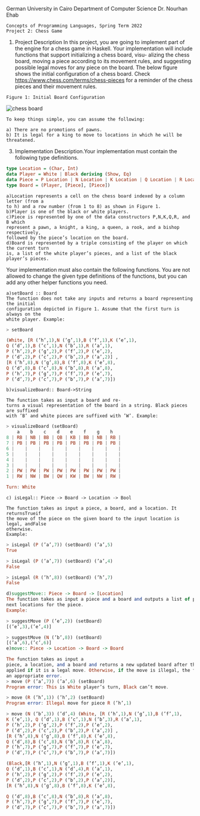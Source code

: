 German University in Cairo
Department of Computer Science
Dr. Nourhan Ehab
```
Concepts of Programming Languages, Spring Term 2022
Project 2: Chess Game
```
1. Project Description
    In this project, you are going to implement part of the engine for a chess game in Haskell.
    Your implementation will include functions that support initializing a chess board, visu-
    alizing the chess board, moving a piece according to its movement rules, and suggesting
    possible legal moves for any piece on the board. The below figure shows the initial
    configuration of a chess board. Check https://www.chess.com/terms/chess-pieces
    for a reminder of the chess pieces and their movement rules.

```
Figure 1: Initial Board Configuration
```
![chess board](README/chess-board.png)

```
To keep things simple, you can assume the following:
```
```
a) There are no promotions of pawns.
b) It is legal for a king to move to locations in which he will be threatened.
```
3. Implementation Description.Your implementation must contain the following type
    definitions.

```haskell
type Location = (Char, Int)
data Player = White | Black deriving (Show, Eq)
data Piece = P Location | N Location | K Location | Q Location | R Location | B Location deriving (Show, Eq)
type Board = (Player, [Piece], [Piece])
```

```
a)Location represents a cell on the chess board indexed by a column letter (from a
to h) and a row number (from 1 to 8) as shown in Figure 1.
b)Player is one of the black or white players.
c)Piece is represented by one of the data constructors P,N,K,Q,R, and B which
represent a pawn, a knight, a king, a queen, a rook, and a bishop respectively,
followed by the piece’s location on the board.
d)Board is represented by a triple consisting of the player on which the current turn
is, a list of the white player’s pieces, and a list of the black player’s pieces.
```
Your implementation must also contain the following functions. You are not allowed to
change the given type definitions of the functions, but you can add any other helper
functions you need.

```
a)setBoard :: Board
The function does not take any inputs and returns a board representing the initial
configuration depicted in Figure 1. Assume that the first turn is always on the
white player. Example:
```
```haskell
> setBoard
```
```haskell
(White, [R (’h’,1),N (’g’,1),B (’f’,1),K (’e’,1),
Q (’d’,1),B (’c’,1),N (’b’,1),R (’a’,1),
P (’h’,2),P (’g’,2),P (’f’,2),P (’e’,2),
P (’d’,2),P (’c’,2),P (’b’,2),P (’a’,2)] ,
[R (’h’,8),N (’g’,8),B (’f’,8),K (’e’,8),
Q (’d’,8),B (’c’,8),N (’b’,8),R (’a’,8),
P (’h’,7),P (’g’,7),P (’f’,7),P (’e’,7),
P (’d’,7),P (’c’,7),P (’b’,7),P (’a’,7)])
```
```
b)visualizeBoard:: Board->String 

The function takes as input a board and re-
turns a visual representation of the board in a string. Black pieces are suffixed
with ’B’ and white pieces are suffixed with ’W’. Example:
```
```haskell
> visualizeBoard (setBoard)
    a    b    c    d    e    f    g    h
8 | RB | NB | BB | QB | KB | BB | NB | RB |
7 | PB | PB | PB | PB | PB | PB | PB | PB |
6 |    |    |    |    |    |    |    |    |
5 |    |    |    |    |    |    |    |    |
4 |    |    |    |    |    |    |    |    |
3 |    |    |    |    |    |    |    |    |
2 | PW | PW | PW | PW | PW | PW | PW | PW |
1 | RW | NW | BW | QW | KW | BW | NW | RW |

Turn: White

```


```
c) isLegal:: Piece -> Board -> Location -> Bool

The function takes as input a piece, a board, and a location. It returnsTrueif
the move of the piece on the given board to the input location is legal, andFalse
otherwise.
Example:
```
```haskell
> isLegal (P (’a’,7)) (setBoard) (’a’,5)
True
```
```haskell
> isLegal (P (’a’,7)) (setBoard) (’a’,4)
False
```
```haskell
> isLegal (R (’h’,8)) (setBoard) (’h’,7)
False
```

```haskell
d)suggestMove:: Piece -> Board -> [Location]
The function takes as input a piece and a board and outputs a list of possible legal
next locations for the piece.
Example:
```
```haskell
> suggestMove (P (’e’,2)) (setBoard)
[(’e’,3),(’e’,4)]
```
```haskell
> suggestMove (N (’b’,8)) (setBoard)
[(’a’,6),(’c’,6)]
e)move:: Piece -> Location -> Board -> Board

The function takes as input a
piece, a location, and a board and returns a new updated board after the move is
applied if it is a legal move. Otherwise, if the move is illegal, the function throws
an appropriate error.
> move (P (’a’,7)) (’a’,6) (setBoard)
Program error: This is White player’s turn, Black can’t move.
```
```haskell
> move (R (’h’,1)) (’h’,2) (setBoard)
Program error: Illegal move for piece R (’h’,1)
```
```haskell
> move (N (’b’,3)) (’d’,4) (White, [R (’h’,1),N (’g’,1),B (’f’,1),
K (’e’,1), Q (’d’,1),B (’c’,1),N (’b’,3),R (’a’,1),
P (’h’,2),P (’g’,2),P (’f’,2),P (’e’,2),
P (’d’,2),P (’c’,2),P (’b’,2),P (’a’,2)] ,
[R (’h’,8),N (’g’,8),B (’f’,8),K (’e’,8),
Q (’d’,8),B (’c’,8),N (’b’,8),R (’a’,8),
P (’h’,7),P (’g’,7),P (’f’,7),P (’e’,7),
P (’d’,7),P (’c’,7),P (’b’,7),P (’a’,7)])
```
```haskell
(Black,[R (’h’,1),N (’g’,1),B (’f’,1),K (’e’,1),
Q (’d’,1),B (’c’,1),N (’d’,4),R (’a’,1),
P (’h’,2),P (’g’,2),P (’f’,2),P (’e’,2),
P (’d’,2),P (’c’,2),P (’b’,2),P (’a’,2)],
[R (’h’,8),N (’g’,8),B (’f’,8),K (’e’,8),
```

```haskell
Q (’d’,8),B (’c’,8),N (’b’,8),R (’a’,8),
P (’h’,7),P (’g’,7),P (’f’,7),P (’e’,7),
P (’d’,7),P (’c’,7),P (’b’,7),P (’a’,7)])
```



